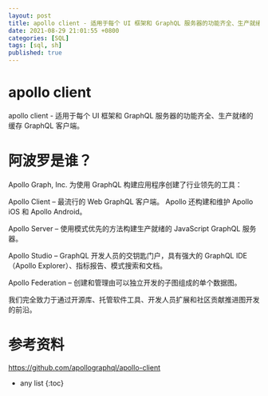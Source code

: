 ```yaml
---
layout: post
title: apollo client - 适用于每个 UI 框架和 GraphQL 服务器的功能齐全、生产就绪的缓存 GraphQL 客户端。
date: 2021-08-29 21:01:55 +0800
categories: [SQL]
tags: [sql, sh]
published: true
---
```


# apollo client

apollo client - 适用于每个 UI 框架和 GraphQL 服务器的功能齐全、生产就绪的缓存 GraphQL 客户端。

# 阿波罗是谁？

Apollo Graph, Inc. 为使用 GraphQL 构建应用程序创建了行业领先的工具：

Apollo Client – 最流行的 Web GraphQL 客户端。 Apollo 还构建和维护 Apollo iOS 和 Apollo Android。

Apollo Server – 使用模式优先的方法构建生产就绪的 JavaScript GraphQL 服务器。

Apollo Studio – GraphQL 开发人员的交钥匙门户，具有强大的 GraphQL IDE（Apollo Explorer）、指标报告、模式搜索和文档。

Apollo Federation – 创建和管理由可以独立开发的子图组成的单个数据图。

我们完全致力于通过开源库、托管软件工具、开发人员扩展和社区贡献推进图开发的前沿。

# 参考资料

https://github.com/apollographql/apollo-client

* any list
{:toc}